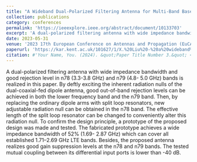 ```yaml
---
title: "A Wideband Dual-Polarized Filtering Antenna for Multi-Band Base Station Application"
collection: publications
category: conferences
permalink: 'https://ieeexplore.ieee.org/abstract/document/10133703'
excerpt: 'A dual-polarized filtering antenna with wide impedance bandwidth and good rejection level in n78 (3.3-3.8 GHz) and n79 (4.8- 5.0 GHz) bands is realized in this paper.'
date: 2023-05-31
venue: '2023 17th European Conference on Antennas and Propagation (EuCAP)'
paperurl: 'https://kar.kent.ac.uk/101627/1/X.%20Liu%20-%20a%20wideband%20dual-polarized%20filtering%20antenna%20for%20multi-band%20base%20station%20application%20-%20AAM.pdf'
citation: #'Your Name, You. (2024). &quot;Paper Title Number 3.&quot; <i>GitHub Journal of Bugs</i>. 1(3).'
---
```


A dual-polarized filtering antenna with wide impedance bandwidth and good rejection level in n78 (3.3-3.8 GHz) and n79 (4.8- 5.0 GHz) bands is realized in this paper. By deftly exciting the inherent radiation nulls of the dual-coaxial-fed dipole antenna, good out-of-band rejection levels can be achieved in both the lower frequency band and the n79 band. Then, by replacing the ordinary dipole arms with split loop resonators, new adjustable radiation null can be obtained in the n78 band. The effective length of the split loop resonator can be changed to conveniently alter this radiation null. To confirm the design principle, a prototype of the proposed design was made and tested. The fabricated prototype achieves a wide impedance bandwidth of 52% (1.69- 2.87 GHz) which can cover all established 1.71–2.69 GHz LTE bands. Besides, the proposed antenna realizes good gain suppression levels at the n78 and n79 bands. The tested mutual coupling between its differential input ports is lower than -40 dB.

